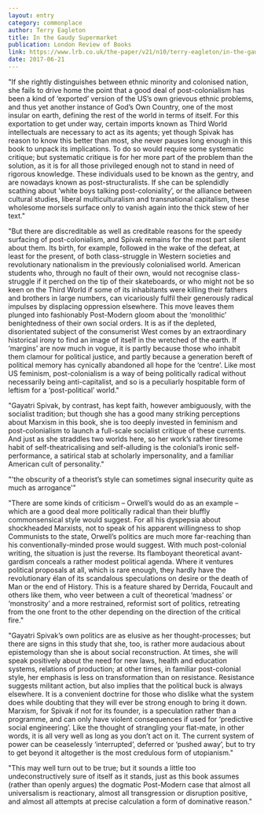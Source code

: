 ```yaml
---
layout: entry
category: commonplace
author: Terry Eagleton
title: In the Gaudy Supermarket
publication: London Review of Books
link: https://www.lrb.co.uk/the-paper/v21/n10/terry-eagleton/in-the-gaudy-supermarket
date: 2017-06-21
---
```


"If she rightly distinguishes between ethnic minority and colonised nation, she fails to drive home the point that a good deal of post-colonialism has been a kind of ‘exported’ version of the US’s own grievous ethnic problems, and thus yet another instance of God’s Own Country, one of the most insular on earth, defining the rest of the world in terms of itself. For this exportation to get under way, certain imports known as Third World intellectuals are necessary to act as its agents; yet though Spivak has reason to know this better than most, she never pauses long enough in this book to unpack its implications. To do so would require some systematic critique; but systematic critique is for her more part of the problem than the solution, as it is for all those privileged enough not to stand in need of rigorous knowledge. These individuals used to be known as the gentry, and are nowadays known as post-structuralists. If she can be splendidly scathing about ‘white boys talking post-coloniality’, or the alliance between cultural studies, liberal multiculturalism and transnational capitalism, these wholesome morsels surface only to vanish again into the thick stew of her text."

"But there are discreditable as well as creditable reasons for the speedy surfacing of post-colonialism, and Spivak remains for the most part silent about them. Its birth, for example, followed in the wake of the defeat, at least for the present, of both class-struggle in Western societies and revolutionary nationalism in the previously colonialised world. American students who, through no fault of their own, would not recognise class-struggle if it perched on the tip of their skateboards, or who might not be so keen on the Third World if some of its inhabitants were killing their fathers and brothers in large numbers, can vicariously fulfil their generously radical impulses by displacing oppression elsewhere. This move leaves them plunged into fashionably Post-Modern gloom about the ‘monolithic’ benightedness of their own social orders. It is as if the depleted, disorientated subject of the consumerist West comes by an extraordinary historical irony to find an image of itself in the wretched of the earth. If ‘margins’ are now much in vogue, it is partly because those who inhabit them clamour for political justice, and partly because a generation bereft of political memory has cynically abandoned all hope for the ‘centre’. Like most US feminism, post-colonialism is a way of being politically radical without necessarily being anti-capitalist, and so is a peculiarly hospitable form of leftism for a ‘post-political’ world."

"Gayatri Spivak, by contrast, has kept faith, however ambiguously, with the socialist tradition; but though she has a good many striking perceptions about Marxism in this book, she is too deeply invested in feminism and post-colonialism to launch a full-scale socialist critique of these currents. And just as she straddles two worlds here, so her work’s rather tiresome habit of self-theatricalising and self-alluding is the colonial’s ironic self-performance, a satirical stab at scholarly impersonality, and a familiar American cult of personality."

"'the obscurity of a theorist’s style can sometimes signal insecurity quite as much as arrogance'"

"There are some kinds of criticism – Orwell’s would do as an example – which are a good deal more politically radical than their bluffly commonsensical style would suggest. For all his dyspepsia about shockheaded Marxists, not to speak of his apparent willingness to shop Communists to the state, Orwell’s politics are much more far-reaching than his conventionally-minded prose would suggest. With much post-colonial writing, the situation is just the reverse. Its flamboyant theoretical avant-gardism conceals a rather modest political agenda. Where it ventures political proposals at all, which is rare enough, they hardly have the revolutionary élan of its scandalous speculations on desire or the death of Man or the end of History. This is a feature shared by Derrida, Foucault and others like them, who veer between a cult of theoretical ‘madness’ or ‘monstrosity’ and a more restrained, reformist sort of politics, retreating from the one front to the other depending on the direction of the critical fire."

"Gayatri Spivak’s own politics are as elusive as her thought-processes; but there are signs in this study that she, too, is rather more audacious about epistemology than she is about social reconstruction. At times, she will speak positively about the need for new laws, health and education systems, relations of production; at other times, in familiar post-colonial style, her emphasis is less on transformation than on resistance. Resistance suggests militant action, but also implies that the political buck is always elsewhere. It is a convenient doctrine for those who dislike what the system does while doubting that they will ever be strong enough to bring it down. Marxism, for Spivak if not for its founder, is a speculation rather than a programme, and can only have violent consequences if used for ‘predictive social engineering’. Like the thought of strangling your flat-mate, in other words, it is all very well as long as you don’t act on it. The current system of power can be ceaselessly ‘interrupted’, deferred or ‘pushed away’, but to try to get beyond it altogether is the most credulous form of utopianism."

"This may well turn out to be true; but it sounds a little too undeconstructively sure of itself as it stands, just as this book assumes (rather than openly argues) the dogmatic Post-Modern case that almost all universalism is reactionary, almost all transgression or disruption positive, and almost all attempts at precise calculation a form of dominative reason."





